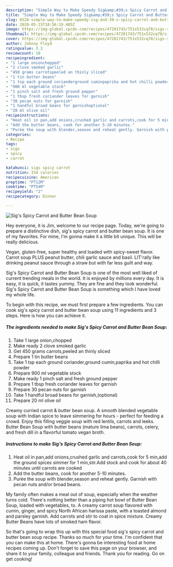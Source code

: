 ```yaml
---
description: "Simple Way to Make Speedy Sig&amp;#39;s Spicy Carrot and Butter Bean Soup"
title: "Simple Way to Make Speedy Sig&amp;#39;s Spicy Carrot and Butter Bean Soup"
slug: 6528-simple-way-to-make-speedy-sig-and-39-s-spicy-carrot-and-butter-bean-soup
date: 2020-05-15T18:56:19.405Z
image: https://img-global.cpcdn.com/recipes/47201743/751x532cq70/sigs-spicy-carrot-and-butter-bean-soup-recipe-main-photo.jpg
thumbnail: https://img-global.cpcdn.com/recipes/47201743/751x532cq70/sigs-spicy-carrot-and-butter-bean-soup-recipe-main-photo.jpg
cover: https://img-global.cpcdn.com/recipes/47201743/751x532cq70/sigs-spicy-carrot-and-butter-bean-soup-recipe-main-photo.jpg
author: Johnny Floyd
ratingvalue: 3.2
reviewcount: 10
recipeingredient:
- "1 large onionchopped"
- "2 clove smoked garlic"
- "450 grams carrotspeeled an thinly sliced"
- "1 tin butter beans"
- "1 tsp each ground corianderground cuminpaprika and hot chilli powder"
- "900 ml vegetable stock"
- "1 pinch salt and fresh ground pepper"
- "1 tbsp fresh coriander leaves for garnish"
- "30 pecan nuts for garnish"
- "1 handful broad beans for garnishoptional"
- "20 ml olive oil"
recipeinstructions:
- "Heat oil in pan,add onions,crushed garlic and carrots,cook for 5 min,add the ground spices simmer for 1 min,stir.Add stock and cook for about 40 minutes until carrots are cooked"
- "Add the butter beans, cook for another 5-10 minutes."
- "Purée the soup with blender,season and reheat gently. Garnish with pecan nuts and/or broad beans."
categories:
- Recipe
tags:
- sigs
- spicy
- carrot

katakunci: sigs spicy carrot 
nutrition: 154 calories
recipecuisine: American
preptime: "PT12M"
cooktime: "PT54M"
recipeyield: "2"
recipecategory: Dinner

---
```



![Sig&#39;s Spicy Carrot and Butter Bean Soup](https://img-global.cpcdn.com/recipes/47201743/751x532cq70/sigs-spicy-carrot-and-butter-bean-soup-recipe-main-photo.jpg)

Hey everyone, it is Jim, welcome to our recipe page. Today, we're going to prepare a distinctive dish, sig&#39;s spicy carrot and butter bean soup. It is one of my favorites. For mine, I'm gonna make it a little bit unique. This will be really delicious.

Vegan, gluten-free, super healthy and loaded with spicy-sweet flavor. Carrot soup PLUS peanut butter, chili garlic sauce and basil. LIT&#39;rally like drinking peanut sauce through a straw but with far less guilt and way.

Sig&#39;s Spicy Carrot and Butter Bean Soup is one of the most well liked of current trending meals in the world. It is enjoyed by millions every day. It is easy, it is quick, it tastes yummy. They are fine and they look wonderful. Sig&#39;s Spicy Carrot and Butter Bean Soup is something which I have loved my whole life.


To begin with this recipe, we must first prepare a few ingredients. You can cook sig&#39;s spicy carrot and butter bean soup using 11 ingredients and 3 steps. Here is how you can achieve it.

<!--inarticleads1-->

##### The ingredients needed to make Sig&#39;s Spicy Carrot and Butter Bean Soup:

1. Take 1 large onion,chopped
1. Make ready 2 clove smoked garlic
1. Get 450 grams carrots,peeled an thinly sliced
1. Prepare 1 tin butter beans
1. Take 1 tsp each ground coriander,ground cumin,paprika and hot chilli powder
1. Prepare 900 ml vegetable stock
1. Make ready 1 pinch salt and fresh ground pepper
1. Prepare 1 tbsp fresh coriander leaves for garnish
1. Prepare 30 pecan nuts for garnish
1. Take 1 handful broad beans for garnish,(optional)
1. Prepare 20 ml olive oil


Creamy curried carrot &amp; butter bean soup. A smooth blended vegetable soup with Indian spice to leave simmering for hours - perfect for feeding a crowd. Enjoy this filling veggie soup with red lentils, carrots and leeks. Butter Bean Soup with butter beans (mature lima beans), carrots, celery, and fresh dill in a flavorful tomato vegan broth. 

<!--inarticleads2-->

##### Instructions to make Sig&#39;s Spicy Carrot and Butter Bean Soup:

1. Heat oil in pan,add onions,crushed garlic and carrots,cook for 5 min,add the ground spices simmer for 1 min,stir.Add stock and cook for about 40 minutes until carrots are cooked
1. Add the butter beans, cook for another 5-10 minutes.
1. Purée the soup with blender,season and reheat gently. Garnish with pecan nuts and/or broad beans.


My family often makes a meal out of soup, especially when the weather turns cold. There&#39;s nothing better than a piping hot bowl of Butter Bean Soup, loaded with vegetables, to. A creamy carrot soup flavored with cumin, ginger, and spicy North African harissa paste, with a toasted almond and parsley garnish. Add carrots and stir to coat in spice mixture. Creamy Butter Beans have lots of smoked ham flavor. 

So that's going to wrap this up with this special food sig&#39;s spicy carrot and butter bean soup recipe. Thanks so much for your time. I'm confident that you can make this at home. There's gonna be interesting food at home recipes coming up. Don't forget to save this page on your browser, and share it to your family, colleague and friends. Thank you for reading. Go on get cooking!
